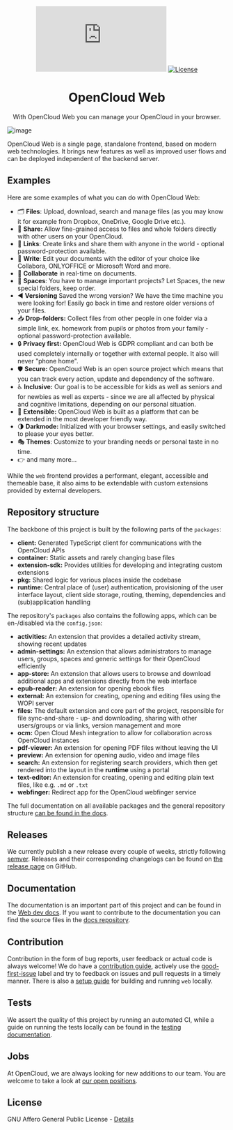 <div align=center>

[![Matrix](https://img.shields.io/matrix/opencloud%3Amatrix.org?logo=matrix)](https://app.element.io/#/room/#opencloud:matrix.org)
[![License](https://img.shields.io/badge/License-AGPL%20v3-blue.svg)](https://www.gnu.org/licenses/agpl-3.0)

# OpenCloud Web

With OpenCloud Web you can manage your OpenCloud in your browser.

</div>

![image](https://github.com/user-attachments/assets/f7d0b419-674c-44b5-aa30-1dd6b6d029de)

OpenCloud Web is a single page, standalone frontend, based on modern web technologies. It brings new features as well as improved user flows and can be deployed independent of the backend server.

## Examples

Here are some examples of what you can do with OpenCloud Web:

- 🗂 **Files**: Upload, download, search and manage files (as you may know it for example from Dropbox, OneDrive, Google Drive etc.).
- 👥 **Share:** Allow fine-grained access to files and whole folders directly with other users on your OpenCloud.
- 🔗 **Links**: Create links and share them with anyone in the world - optional password-protection available.
- 📝 **Write**: Edit your documents with the editor of your choice like Collabora, ONLYOFFICE or Microsoft Word and more.
- 🤝 **Collaborate** in real-time on documents.
- 🚀 **Spaces**: You have to manage important projects? Let Spaces, the new special folders, keep order.
- ◀️ **Versioning** Saved the wrong version? We have the time machine you were looking for! Easily go back in time and restore older versions of your files.
- 📥 **Drop-folders:** Collect files from other people in one folder via a simple link, ex. homework from pupils or photos from your family - optional password-protection available.
- 🔒 **Privacy first:** OpenCloud Web is GDPR compliant and can both be used completely internally or together with external people. It also will never "phone home".
- 🛡 **Secure:** OpenCloud Web is an open source project which means that you can track every action, update and dependency of the software.
- ♿ **Inclusive:** Our goal is to be accessible for kids as well as seniors and for newbies as well as experts - since we are all affected by physical and cognitive limitations, depending on our personal situation.
- 🧩 **Extensible:** OpenCloud Web is built as a platform that can be extended in the most developer friendly way.
- 🌗 **Darkmode:** Initialized with your browser settings, and easily switched to please your eyes better.
- 🎭 **Themes**: Customize to your branding needs or personal taste in no time.
- 👉 and many more...

While the `web` frontend provides a performant, elegant, accessible and themeable base, it also aims to be extendable with custom extensions provided by external developers.

## Repository structure

The backbone of this project is built by the following parts of the `packages`:

- **client:** Generated TypeScript client for communications with the OpenCloud APIs
- **container:** Static assets and rarely changing base files
- **extension-sdk:** Provides utilities for developing and integrating custom extensions
- **pkg:** Shared logic for various places inside the codebase
- **runtime:** Central place of (user) authentication, provisioning of the user interface layout, client side storage, routing, theming, dependencies and (sub)application handling

The repository's `packages` also contains the following apps, which can be en-/disabled via the `config.json`:

- **activities:** An extension that provides a detailed activity stream, showing recent updates
- **admin-settings:** An extension that allows administrators to manage users, groups, spaces and generic settings for their OpenCloud efficiently
- **app-store:** An extension that allows users to browse and download additional apps and extensions directly from the web interface
- **epub-reader:** An extension for opening ebook files
- **external:** An extension for creating, opening and editing files using the WOPI server
- **files:** The default extension and core part of the project, responsible for file sync-and-share - up- and downloading, sharing with other users/groups or via links, version management and more
- **ocm:** Open Cloud Mesh integration to allow for collaboration across OpenCloud instances
- **pdf-viewer:** An extension for opening PDF files without leaving the UI
- **preview:** An extension for opening audio, video and image files
- **search:** An extension for registering search providers, which then get rendered into the layout in the **runtime** using a portal
- **text-editor:** An extension for creating, opening and editing plain text files, like e.g. `.md` or `.txt`
- **webfinger:** Redirect app for the OpenCloud webfinger service

The full documentation on all available packages and the general repository structure [can be found in the docs](https://docs.opencloud.eu/docs/dev/web/development/repo-structure).

## Releases

We currently publish a new release every couple of weeks, strictly following [semver](https://semver.org/). Releases and their corresponding changelogs can be found on [the release page](https://github.com/opencloud-eu/web/releases) on GitHub.

## Documentation

The documentation is an important part of this project and can be found in the [Web dev docs](https://docs.opencloud.eu/docs/dev/web/).
If you want to contribute to the documentation you can find the source files in the [docs repository](https://github.com/opencloud-eu/docs/tree/main/docs/dev/20-web).

## Contribution

Contribution in the form of bug reports, user feedback or actual code is always welcome! We do have a [contribution guide](https://github.com/opencloud-eu/opencloud/blob/main/CONTRIBUTING.md), actively use the [good-first-issue](https://github.com/opencloud-eu/web/issues?q=is%3Aissue%20state%3Aopen%20label%3AType%3AGood-First-Issue) label and try to feedback on issues and pull requests in a timely manner. There is also a [setup guide](https://docs.opencloud.eu/docs/dev/web/getting-started) for building and running `web` locally.

## Tests

We assert the quality of this project by running an automated CI, while a guide on running the tests locally can be found in the [testing documentation](https://docs.opencloud.eu/docs/dev/web/testing/).

## Jobs

At OpenCloud, we are always looking for new additions to our team. You are welcome to take a look at [our open positions](https://www.heinlein-support.de/jobs).

## License

GNU Affero General Public License - [Details](https://github.com/opencloud-eu/web/blob/main/LICENSE)
